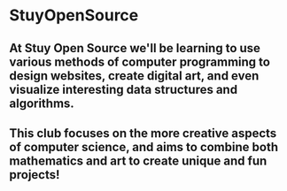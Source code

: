 # StuyOpenSource

## At Stuy Open Source we'll be learning to use various methods of computer programming to design websites, create digital art, and even visualize interesting data structures and algorithms.

## This club focuses on the more creative aspects of computer science, and aims to combine both mathematics and art to create unique and fun projects!
